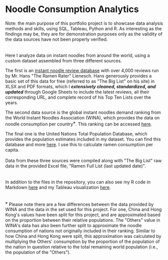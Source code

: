 # Noodle Consumption Analytics


Note: the main purpose of this portfolio project is to showcase data analysis methods and skills, using SQL, Tableau, Python and R. As interesting as the findings may be, they are for demonstration purposes only as the validity of the data sources have not been properly verified.
<br />
<br />
<br />
Here I analyze data on instant noodles from around the world, using a custom dataset assembled from three different sources.

The first is an [instant noodle review database](https://www.theramenrater.com) with over 4,000 reviews run by Mr. Hans "The Ramen Rater" Lienesch. Hans generously provides a basic set of this data for free (referred to as "The Big List" on his site) in XLSX and PDF formats, which I <em>**extensively cleaned, standardized, and updated**</em> through Google Sheets to include the latest reviews, all their corresponding URL, and complete record of his Top Ten Lists over the years.

The second data source is the global instant noodles demand ranking from the World Instant Noodles Association (WINA), which provides the data on noodle consumption per country<sup>※</sup>. This ranking can be accessed [here](https://instantnoodles.org/en/noodles/demand/table/).

The final one is the United Nations Total Population Database, which provides the population estimates included in my dataset. You can find this database and more [here](https://web.archive.org/web/20220720010057/https://www.un.org/en/development/desa/population/publications/database/index.asp). I use this to calculate ramen consumption per capita.
<br />
<br />
Data from these three sources were compiled along with "The Big List" raw data in the provided Excel file, "Ramen Full List (last updated date)".
<br />
<br />
<br />
In addition to the files in the repository, you can also see my R code in Markdown [here](https://p-teixeira.github.io/Ramen-Rater-Portfolio-Project/) and my Tableau visualization [here](https://public.tableau.com/views/AnalyzingTheRamenRatersData/AnalyzingTheRamenRater?:language=en-US&publish=yes&:display_count=n&:origin=viz_share_link).
<br />
<br />
<br />
<sup>※</sup> Please note there are a few differences between the data provided by WINA and the data in the set used for this project. For one, China and Hong Kong's values have been split for this project, and are approximated based on the proportion between their relative populations. The "Others" value in WINA's data has also been further split to approximate the noodle consumption of nations not originally included in their ranking. Similar to how China and Hong Kong were split, this approximation was calculated by multiplying the Others' consumption by the proportion of the population of the nation in question relative to the total remaining world population (i.e., the population of the "Others").

